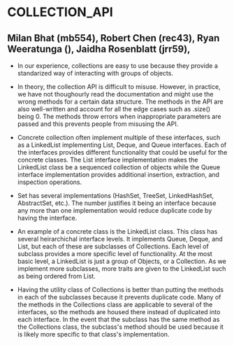 # COLLECTION_API

## Milan Bhat (mb554), Robert Chen (rec43), Ryan Weeratunga (), Jaidha Rosenblatt (jrr59), 


* In our experience, collections are easy to use because they provide a standarized way of interacting with groups of objects.

* In theory, the collection API is difficult to misuse. However, in practice, we have not thoughourly read the documentation and might use the wrong methods for a certain data structure. The methods in the API are also well-written and account for all the edge cases such as .size() being 0. The methods throw errors when inappropriate parameters are passed and this prevents people from misusing the API. 

* Concrete collection often implement multiple of these interfaces, such as a LinkedList implementing List, Deque, and Queue interfaces. Each of the interfaces provides different functionality that could be useful for the concrete classes. The List interface implementation makes the LinkedList class be a sequenced collection of objects while the Queue interface implementation provides additional insertion, extraction, and inspection operations.

* Set has several implementations (HashSet, TreeSet, LinkedHashSet, AbstractSet, etc.). The number justifies it being an interface because any more than one implementation would reduce duplicate code by having the interface.

* An example of a concrete class is the LinkedList class. This class has several heirarchichal interface levels. It implements Queue, Deque, and List, but each of these are subclasses of Collections. Each level of subclass provides a more specific level of functionality. At the most basic level, a LinkedList is just a group of Objects, or a Collection. As we implement more subclasses, more traits are given to the LinkedList such as being ordered from List. 

* Having the utility class of Collections is better than putting the methods in each of the subclasses because it prevents duplicate code. Many of the methods in the Collections class are applicable to several of the interfaces, so the methods are housed there instead of duplicated into each interface. In the event that the subclass has the same method as the Collections class, the subclass's method should be used because it is likely more specific to that class's implementation.